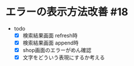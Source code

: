 # エラーの表示方法改善 #18 

- todo
  - [x] 検索結果画面 refresh時
  - [x] 検索結果画面 append時
  - [x] shop画面のエラーがめん確認
  - [x] 文字をどういう表現にするか考える